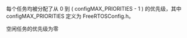 每个任务均被分配了从 0 到 ( configMAX_PRIORITIES - 1 ) 的优先级，其中 configMAX_PRIORITIES 定义为 FreeRTOSConfig.h。

空闲任务的优先级为零 